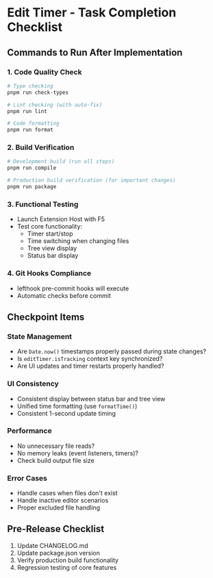 # Edit Timer - Task Completion Checklist

## Commands to Run After Implementation

### 1. Code Quality Check
```bash
# Type checking
pnpm run check-types

# Lint checking (with auto-fix)
pnpm run lint

# Code formatting
pnpm run format
```

### 2. Build Verification
```bash
# Development build (run all steps)
pnpm run compile

# Production build verification (for important changes)
pnpm run package
```

### 3. Functional Testing
- Launch Extension Host with F5
- Test core functionality:
  - Timer start/stop
  - Time switching when changing files
  - Tree view display
  - Status bar display

### 4. Git Hooks Compliance
- lefthook pre-commit hooks will execute
- Automatic checks before commit

## Checkpoint Items

### State Management
- Are `Date.now()` timestamps properly passed during state changes?
- Is `editTimer.isTracking` context key synchronized?
- Are UI updates and timer restarts properly handled?

### UI Consistency
- Consistent display between status bar and tree view
- Unified time formatting (use `formatTime()`)
- Consistent 1-second update timing

### Performance
- No unnecessary file reads?
- No memory leaks (event listeners, timers)?
- Check build output file size

### Error Cases
- Handle cases when files don't exist
- Handle inactive editor scenarios
- Proper excluded file handling

## Pre-Release Checklist
1. Update CHANGELOG.md
2. Update package.json version
3. Verify production build functionality
4. Regression testing of core features